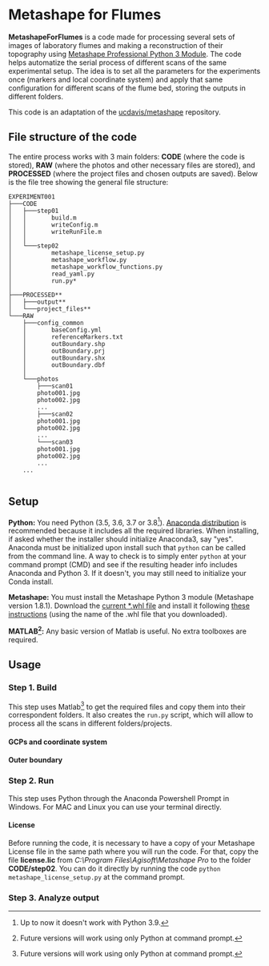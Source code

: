 # Metashape for Flumes

**MetashapeForFlumes** is a code made for processing several sets of images of laboratory flumes and making a reconstruction of their topography using [Metashape Professional Python 3 Module](https://www.agisoft.com/features/professional-edition/). The code helps automatize the serial process of different scans of the same experimental setup. The idea is to set all the parameters for the experiments once (markers and local coordinate system) and apply that same configuration for different scans of the flume bed, storing the outputs in different folders.

This code is an adaptation of the [ucdavis/metashape](https://github.com/ucdavis/metashape) repository.

## File structure of the code 

The entire process works with 3 main folders: **CODE** (where the code is stored), **RAW** (where the photos and other necessary files are stored), and **PROCESSED** (where the project files and chosen outputs are saved). Below is the file tree showing the general file structure:

```
EXPERIMENT001
├───CODE
│   ├───step01
│   │       build.m
│   │       writeConfig.m
│   │       writeRunFile.m
│   │
│   └───step02
│           metashape_license_setup.py
│           metashape_workflow.py
│           metashape_workflow_functions.py
│           read_yaml.py
│	    	run.py*
│
├───PROCESSED**
│   ├───output**
│   └───project_files**
└───RAW
    ├───config_common
    │       baseConfig.yml
    │       referenceMarkers.txt
    │       outBoundary.shp
    │	    outBoundary.prj
    │       outBoundary.shx
    │       outBoundary.dbf
    │
    └───photos
        ├───scan01
		photo001.jpg
		photo002.jpg
		...
        ├───scan02
		photo001.jpg
		photo002.jpg
		...
        └───scan03
		photo001.jpg
		photo002.jpg
		...
	...
        
```

## Setup

**Python:** You need Python (3.5, 3.6, 3.7 or 3.8[^1]). [Anaconda distribution](https://www.anaconda.com/distribution/) is recommended because it includes all the required libraries. When installing, if asked whether the installer should initialize Anaconda3, say "yes". Anaconda must be initialized upon install such that `python` can be called from the command line. A way to check is to simply enter `python` at your command prompt (CMD) and see if the resulting header info includes Anaconda and Python 3. If it doesn't, you may still need to initialize your Conda install.

**Metashape:** You must install the Metashape Python 3 module (Metashape version 1.8.1). Download the [current \*.whl file](https://www.agisoft.com/downloads/installer/) and install it following [these instructions](https://agisoft.freshdesk.com/support/solutions/articles/31000148930-how-to-install-metashape-stand-alone-python-module) (using the name of the .whl file that you downloaded).

**MATLAB[^2]:** Any basic version of Matlab is useful. No extra toolboxes are required.

## Usage

### Step 1. Build

This step uses Matlab[^2] to get the required files and copy them into their correspondent folders. It also creates the `run.py` script, which will allow to process all the scans in different folders/projects.


#### GCPs and coordinate system

#### Outer boundary

### Step 2. Run

This step uses Python through the Anaconda Powershell Prompt in Windows. For MAC and Linux you can use your terminal directly.

#### License 

Before running the code, it is necessary to have a copy of your Metashape License file in the same path where you will run the code. For that, copy the file **license.lic** from *C:\Program Files\Agisoft\Metashape Pro* to the folder **CODE/step02**. You can do it directly by running the code `python metashape_license_setup.py` at the command prompt.

### Step 3. Analyze output


[^1]: Up to now it doesn't work with Python 3.9. 
[^2]: Future versions will work using only Python at command prompt.
